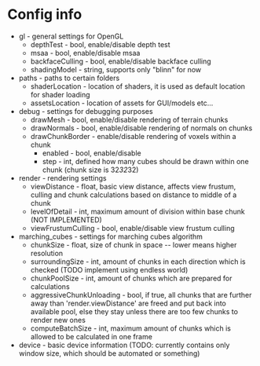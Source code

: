 # Config info

* gl - general settings for OpenGL
    * depthTest - bool, enable/disable depth test
    * msaa - bool, enable/disable msaa
    * backfaceCulling - bool, enable/disable backface culling
    * shadingModel - string, supports only "blinn" for now
* paths - paths to certain folders
    * shaderLocation - location of shaders, it is used as default location for shader loading
    * assetsLocation - location of assets for GUI/models etc...
* debug - settings for debugging purposes
    * drawMesh - bool, enable/disable rendering of terrain chunks
    * drawNormals - bool, enable/disable rendering of normals on chunks
    * drawChunkBorder - enable/disable rendering of voxels within a chunk
        * enabled - bool, enable/disable
        * step - int, defined how many cubes should be drawn within one chunk (chunk size is 32*32*32)
* render - rendering settings
    * viewDistance - float, basic view distance, affects view frustum, culling and chunk calculations based on distance to middle of a chunk
    * levelOfDetail - int, maximum amount of division within base chunk (NOT IMPLEMENTED)
    * viewFrustumCulling - bool, enable/disable view frustum culling
* marching_cubes - settings for marching cubes algorithm
    * chunkSize - float, size of chunk in space -- lower means higher resolution
    * surroundingSize - int, amount of chunks in each direction which is checked (TODO implement using endless world)
    * chunkPoolSize - int, amount of chunks which are prepared for calculations
    * aggressiveChunkUnloading - bool, if true, all chunks that are further away than 'render.viewDistance' are freed and put back into available pool, else they stay unless there are too few chunks to render new ones
    * computeBatchSize - int, maximum amount of chunks which is allowed to be calculated in one frame
* device - basic device information (TODO: currently contains only window size, which should be automated or something)
 